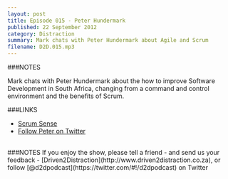 ```yaml
---
layout: post
title: Episode 015 - Peter Hundermark
published: 22 September 2012
category: Distraction
summary: Mark chats with Peter Hundermark about Agile and Scrum
filename: D2D.015.mp3
---
```


###NOTES

Mark chats with Peter Hundermark about the how to improve Software Development in South Africa, changing from a command and control environment and the benefits of Scrum.

###LINKS

* [Scrum Sense](http://www.scrumsense.com/)
* [Follow Peter on Twitter](https://twitter.com/peterhundermark)

<br>
###NOTES
If you enjoy the show, please tell a friend - and send us your feedback - [Driven2Distraction](http://www.driven2distraction.co.za), or follow [@d2dpodcast](https://twitter.com/#!/d2dpodcast) on Twitter
